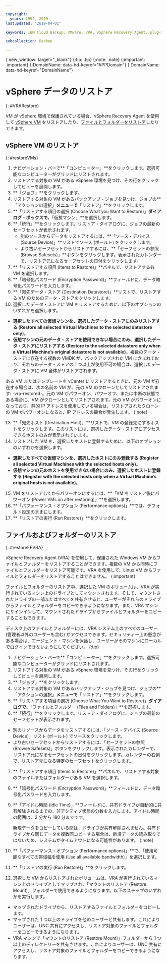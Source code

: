 ```yaml
---

copyright:
  years: 1994, 2019
lastupdated: "2019-04-01"

keywords: IBM Cloud Backup, VMware, VRA, vSphere Recovery Agent, plug-in, plugin, EVault, Carbonite, vSphere

subcollection: Backup

---
```

{:new_window: target="_blank"}
{:tip: .tip}
{:note: .note}
{:important: .important}
{:DomainName: data-hd-keyref="APPDomain"}
{:DomainName: data-hd-keyref="DomainName"}

# vSphere データのリストア
{: #VRARestore}

VM が vSphere 環境で保護されている場合、vSphere Recovery Agent を使用して [vSphere VM](#restoreVMs) をリストアしたり、[ファイルとフォルダーをリストア](#restoreFFVRA)したりできます。

## vSphere VM のリストア
{: #restoreVMs}

1.	ナビゲーション・バーで**「コンピューター」**をクリックします。選択可能なコンピューターがグリッドにリストされます。
2.	リストアする対象の VM がある vSphere 環境を見つけ、その行をクリックしてビューを展開します。
3.	**「ジョブ」**をクリックします。
4.	リストアする対象の VM があるバックアップ・ジョブを見つけ、ジョブの**「アクションの選択」**メニューで**「リストア」**をクリックします。
5.	**「リストアする項目の選択 (Choose What you Want to Restore)」**ダイアログ・ボックスで、**「仮想マシン」**を選択します。
6.	**「続行」**をクリックします。リストア・ダイアログに、ジョブの最新のセーフセットが表示されます。
    * 別のソースからデータをリストアするには、**「ソース・デバイス (Source Device)」**リストでソース (ボールト) をクリックします。
    *	より古いセーフセットからリストアするには、**「セーフセットの参照 (Browse Safesets)」**ボタンをクリックします。表示されたカレンダーで、リストア元になるセーフセットの日付をクリックします。
7.	**「リストアする項目 (Items to Restore)」**パネルで、リストアする各 VM を選択します。
8.	**「暗号化パスワード (Encryption Password)」**フィールドに、データ暗号化パスワードを入力します。
9.	**「宛先データ・ストア (Destination Datastore)」**リストで、リストアする VM のためのデータ・ストアをクリックします。
10.	選択したデータ・ストアに VM をリストアするために、以下のオプションのいずれかを選択します。
  * **選択したすべての仮想マシンを、選択したデータ・ストアにのみリストアする (Restore all selected Virtual Machines to the selected datastore only)**。
  * **仮想マシンの元のデータ・ストアを使用できない場合にのみ、選択したデータ・ストアにリストアする (Restore to the selected datastore only when a Virtual Machine’s original datastore is not available)**。複数のデータ・ストアに存在する複数の VMDK が、バックアップされた VM に含まれており、それらのデータ・ストアの 1 つ以上が使用不可の場合は、選択したデータ・ストアに VM 全体がリストアされます。

  ある VM またはテンプレートを vCenter にリストアするときに、元の VM が存在する場合は、次の名前の VM が、元の VM のクローンとしてリストアされます: <VMname>-vra-restored-<Date>。元の VM がパワーオン、パワーオフ、または中断の状態である場合に、VM がクローンとしてリストアされます。元の VM がパワーオンになっており、静的 IP アドレスを使用している場合は、リストアされたクローンの VM がパワーオンになると、IP アドレスの競合が発生します。
{:note}

13.	**「宛先ホスト (Destination Host)」**リストで、VM の登録先にするホストをクリックします。このリストには、選択したデータ・ストアにアクセスできるホストのみが表示されています。
14.	リストアした VM を、選択したホストに登録するために、以下のオプションのいずれかを選択します。
  * **選択したすべての仮想マシンを、選択したホストにのみ登録する (Register all selected Virtual Machines with the selected  hosts only)**。
  * **仮想マシンの元のホストを使用できない場合にのみ、選択したホストに登録する (Register with the selected hosts only when a Virtual Machine’s original hosts is not available)**。
15.	VM をリストアしてからパワーオンにするには、**「VM をリストア後にパワーオン (Power VMs on after restoring)」**を選択します。
16.	**「パフォーマンス・オプション (Performance options)」**では、デフォルト設定のままにします。
17.	**「リストアの実行 (Run Restore)」**をクリックします。

## ファイルおよびフォルダーのリストア
{: #restoreFFVRA}

vSphere Recovery Agent (VRA) を使用して、保護された Windows VM からファイルとフォルダーをリストアすることができます。複数の VM から同時にファイルとフォルダーをリストア可能です。VRA を使用して、Linux VM からファイルとフォルダーをリストアすることはできません。
{:important}

ファイルとフォルダーのリストア中、選択した VM のボリュームは、VRA が実行されているマシン上のドライブとしてマウントされます。そして、マウントされたドライブの一部またはすべてを共有させると、ユーザーがそれらのドライブからファイルとフォルダーをコピーできるようになります。また、VRA マシンにサインインして、マウントされたドライブからファイルとフォルダーをコピーすることもできます。

ディスク上のファイルとフォルダーには、VRA システム上のすべてのユーザー (管理者以外のユーザーも含む) がアクセスできます。セキュリティー上の懸念がある場合は、エージェント・マシンを保護し、ユーザーがそのマシンにローカルでログインできないようにしてください。
{:tip}

1. ナビゲーション・バーで**「コンピューター」**をクリックします。選択可能なコンピューターがグリッドにリストされます。
2. リストアする対象の VM がある vSphere 環境を見つけ、その行をクリックしてビューを展開します。
3. **「ジョブ」**をクリックします。
4. リストアする対象の VM があるバックアップ・ジョブを見つけ、ジョブの**「アクションの選択」**メニューで**「リストア」**をクリックします。
5. **「リストアする項目の選択 (Choose What You Want to Restore)」**ダイアログで、**「ファイルとフォルダー (Files and Folders)」**を選択します。
6. **「続行」**をクリックします。リストア・ダイアログに、ジョブの最新のセーフセットが表示されます。
  * 別のリソースからデータをリストアするには、「ソース・デバイス (Source Device)」リスト (ボールト) でソースをクリックします。
  * より古いセーフセットからリストアするには、「セーフセットの参照 (Browse Safesets)」ボタンをクリックします。表示されたカレンダーで、リストア元になるセーフセットの日付をクリックします。カレンダーの右側で、リストア元になる特定のセーフセットをクリックします。
7. **「リストアする項目 (Items to Restore)」**パネルで、リストアする対象のファイルまたはフォルダーがある VM を選択します。
8. **「暗号化パスワード (Encryption Password)」**フィールドに、データ暗号化パスワードを入力します。
9. **「アイドル時間 (Idle Time)」**フィールドに、共有ドライブが自動的に共有解除されるまでの、非アクティブ状態の分数を入力します。アイドル時間の範囲は、2 分から 180 分までです。

    新規データをコピーしている間は、ドライブが共有解除されません。共有ドライブから同じデータを複数回コピーする場合は、新規データの読み取りではないため、システムがタイムアウトになる可能性があります。
    {:note}

10.	**「パフォーマンス・オプション (Performance options)」**で、「使用可能なすべての帯域幅を使用 (Use all available bandwidth)」を選択します。
11.	**「リストアの実行 (Run Restore)」**をクリックします。
12. 選択した VM からリストアされたボリュームは、VRA が実行されているマシン上のドライブとしてマップされ、「マウントのリストア (Restore Mount)」フォルダーで使用できるようになります。以下のステップのいずれかを実行します。
  * マップされたドライブから、リストアするファイルとフォルダーをコピーします。
  * マップされた 1 つ以上のドライブを他のユーザーと共有します。これによりユーザーは、UNC 共有にアクセスし、リストア対象のファイルとフォルダーをコピーできるようになります。
  * VRA マシンで「マウントのリストア (Restore Mount)」フォルダーから 1 つ以上のディレクトリーを共有させます。これによりユーザーは、UNC 共有にアクセスし、リストア対象のファイルとフォルダーをコピーできるようになります。
